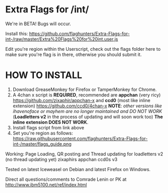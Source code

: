 Extra Flags for /int/
==========

We're in BETA! Bugs will occur.

Install this: https://github.com/flaghunters/Extra-Flags-for-int-/raw/master/Extra%20Flags%20for%20int.user.js

Edit you're region within the Userscript, check out the flags folder here to make sure you're flag is in there, otherwise you should submit it.

HOW TO INSTALL
==========

1. Download GreaseMonkey for Firefox or TamperMonkey for Chrome.
2. A 4chan x script is **REQUIRED**, recommended are **appchan** (very ricy) https://github.com/zixaphir/appchan-x and **ccd0** (most like inline extension) https://github.com/ccd0/4chan-x **NOTE**: *other versions like ihavenoface or mayhem are no longer maintained and DO NOT WORK* (**Loadletters v2** in the process of updating and will soon work too) **The inline extension DOES NOT WORK**.
3. Install flags script from link above
4. Set you're region as follows: https://raw.githubusercontent.com/flaghunters/Extra-Flags-for-int-/master/flags_guide.png

Working:
Page Loading, QR posting and Thread updating for
loadletters v2 (no thread updating yet)
zixaphirs appchan
ccd0s v3

Tested on latest Iceweasel on Debian and latest Firefox on Windows.

Direct all questions/comments to Comrade Lenin or PK at http://www.ibm5100.net/ref/index.html
